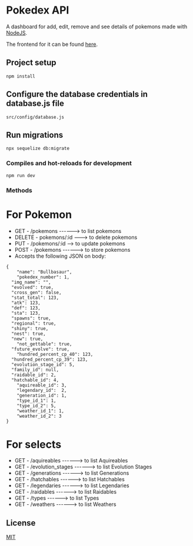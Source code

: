 # Pokedex API

A dashboard for add, edit, remove and see details of pokemons made with [NodeJS](https://nodejs.org/en/). 

The frontend for it can be found [here](https://github.com/luiz-ortega/pokemon_client).

## Project setup
```
npm install
```

## Configure the database credentials in database.js file
```
src/config/database.js
````

## Run migrations
```
npx sequelize db:migrate 
````

### Compiles and hot-reloads for development
```
npm run dev
```

### Methods

# For Pokemon
- GET    - /pokemons ------> to list pokemons
- DELETE - pokemons/:id ---> to delete pokemons
- PUT    - /pokemons/:id --> to update pokemons
- POST   - /pokemons ------> to store pokemons
 - Accepts the following JSON on body:
```
{
	"name": "Bullbasaur",
	"pokedex_number": 1,
  "img_name": "",
  "evolved": true,
  "cross_gen": false,
  "stat_total": 123,
  "atk": 123,
  "def": 123,
  "sta": 123,
  "spawns": true,
  "regional": true,
  "shiny": true,
  "nest": true,
  "new": true,
	"not_gettable": true,
  "future_evolve": true,
	"hundred_percent_cp_40": 123,
  "hundred_percent_cp_39": 123,
  "evolution_stage_id": 5,
  "family_id": null,
  "raidable_id": 2,
  "hatchable_id": 4,
 	"aquireable_id": 3,
	"legendary_id":  2,
 	"generation_id": 1,
	"type_id_1": 1,
	"type_id_2": 5,
	"weather_id_1": 1,
	"weather_id_2": 3
}
```
# For selects
- GET - /aquireables ------> to list Aquireables
- GET - /evolution_stages ------> to list Evolution Stages
- GET - /generations ------> to list Generations
- GET - /hatchables ------> to list Hatchables
- GET - /legendaries ------> to list Legendaries
- GET - /raidables ------> to list Raidables
- GET - /types ------> to list Types
- GET - /weathers ------> to list Weathers


## License
[MIT](https://choosealicense.com/licenses/mit/)



